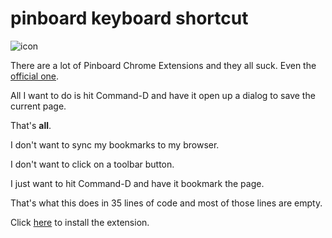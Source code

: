 # pinboard keyboard shortcut

![icon](https://s3.amazonaws.com/pinboard-keyboard-shortcut/icon128.png)

There are a lot of Pinboard Chrome Extensions and they all suck. Even the [official one](https://chrome.google.com/webstore/detail/pinboard-tools/dpaohcncbmkojcpcjaojcehdlnjfbjkl?hl=en). 

All I want to do is hit Command-D and have it open up a dialog to save the current page. 

That's **all**.

I don't want to sync my bookmarks to my browser.

I don't want to click on a toolbar button.

I just want to hit Command-D and have it bookmark the page.

That's what this does in 35 lines of code and most of those lines are empty.

Click [here](https://chrome.google.com/webstore/detail/pinboard-keyboard-shortcu/cgponlekaepfdikdebmnklhfnjlbieng) to install the extension.